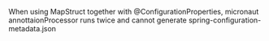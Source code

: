 When using MapStruct together with @ConfigurationProperties, micronaut annottaionProcessor runs twice and cannot generate spring-configuration-metadata.json
